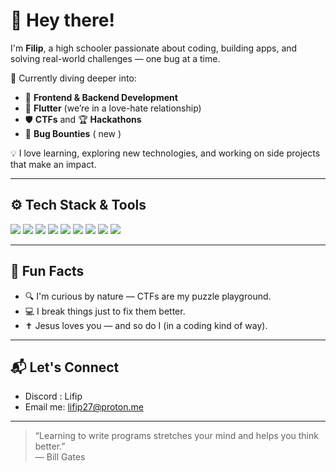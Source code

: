 # 👋 Hey there!

I'm **Filip**, a high schooler passionate about coding, building apps, and solving real-world challenges — one bug at a time.

🚀 Currently diving deeper into:
- 🔧 **Frontend & Backend Development**  
- 📱 **Flutter** (we’re in a love-hate relationship)
- 🛡️ **CTFs** and 🏆 **Hackathons**
- 🐛 **Bug Bounties** ( new )

💡 I love learning, exploring new technologies, and working on side projects that make an impact.

---

## ⚙️ Tech Stack & Tools

<div align="left">
  <img src="https://img.shields.io/badge/Python-3776AB?style=for-the-badge&logo=python&logoColor=white" />
  <img src="https://img.shields.io/badge/Dart-0175C2?style=for-the-badge&logo=dart&logoColor=white" />
  <img src="https://img.shields.io/badge/Flutter-02569B?style=for-the-badge&logo=flutter&logoColor=white" />
  <img src="https://img.shields.io/badge/Linux-FCC624?style=for-the-badge&logo=linux&logoColor=black" />
  <img src="https://img.shields.io/badge/HTML5-E34F26?style=for-the-badge&logo=html5&logoColor=white" />
  <img src="https://img.shields.io/badge/CSS3-1572B6?style=for-the-badge&logo=css3&logoColor=white" />
  <img src="https://img.shields.io/badge/JavaScript-F7DF1E?style=for-the-badge&logo=javascript&logoColor=black" />
  <img src="https://img.shields.io/badge/WSL-4D4D4D?style=for-the-badge&logo=windows&logoColor=white" />
  <img src="https://img.shields.io/badge/CTF-FF4081?style=for-the-badge&logo=hackthebox&logoColor=white" />
</div>

---

## 🧠 Fun Facts

- 🔍 I'm curious by nature — CTFs are my puzzle playground.
- 💻 I break things just to fix them better.
- ✝️ Jesus loves you — and so do I (in a coding kind of way).

---

## 📬 Let's Connect

- Discord : Lifip
- Email me: lifip27@proton.me

---

> “Learning to write programs stretches your mind and helps you think better.”  
> — Bill Gates

